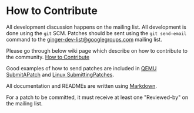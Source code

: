 How to Contribute
=================

All development discussion happens on the mailing list.  All development is done
using the `git` SCM. Patches should be sent using the `git send-email` command
to the ginger-dev-list@googlegroups.com mailing list.

Please go through below wiki page which describe on how to contribute to the community.
[How to Contribute](https://github.com/kimchi-project/ginger/wiki/How-to-Contribute)

Good examples of how to send patches are included in
[QEMU SubmitAPatch](http://wiki.qemu.org/Contribute/SubmitAPatch) and
[Linux SubmittingPatches](https://www.kernel.org/doc/Documentation/SubmittingPatches).

All documentation and READMEs are written using
[Markdown](http://daringfireball.net/projects/markdown/).

For a patch to be committed, it must receive at least one "Reviewed-by" on the
mailing list.
